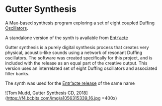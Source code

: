 # Gutter Synthesis
A Max-based synthesis program exploring a set of eight coupled [Duffing Oscillators](https://en.wikipedia.org/wiki/Duffing_equation).

A standalone version of the synth is available from [Entr’acte](https://entracte.co.uk/projects/tom-mudd-e226/)

Gutter synthesis is a purely digital synthesis process that creates very physical, acoustic-like sounds using a network of resonant Duffing oscillators. The software was created specifically for this project, and is included with the release as an equal part of the creative output. This version uses an interrelated set of eight Duffing oscillators and associated filter banks.

The synth was used for the [Entr’acte release](https://entracte.co.uk/projects/tom-mudd-e226/) of the same name

![Tom Mudd, Gutter Synthesis CD, 2018](https://f4.bcbits.com/img/a1056315339_16.jpg =400x)
